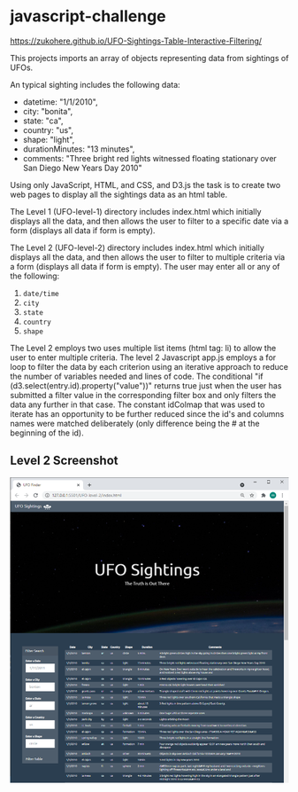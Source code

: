 # javascript-challenge
https://zukohere.github.io/UFO-Sightings-Table-Interactive-Filtering/

This projects imports an array of objects representing data from sightings of UFOs. 

An typical sighting includes the following data:
   * datetime: "1/1/2010",
   * city: "bonita",
   * state: "ca",
   * country: "us",
   * shape: "light",
   * durationMinutes: "13 minutes",
   * comments: "Three bright red lights witnessed floating stationary over San Diego New Years Day 2010"

Using only JavaScript, HTML, and CSS, and D3.js the task is to create two web pages to display all the sightings data as an html table.

The Level 1 (UFO-level-1) directory includes index.html which initially displays all the data, and then allows the user to filter to a specific date via a form (displays all data if form is empty).

The Level 2 (UFO-level-2) directory includes index.html which initially displays all the data, and then allows the user to filter to multiple criteria via a form (displays all data if form is empty). The user may enter all or any of the following: 
  1. `date/time`
  2. `city`
  3. `state`
  4. `country`
  5. `shape`

  The Level 2 employs two uses multiple list items (html tag: li) to allow the user to enter multiple criteria. The level 2 Javascript app.js employs a for loop to filter the data by each criterion using an iterative approach to reduce the number of variables needed and lines of code. The conditional "if (d3.select(entry.id).property("value"))" returns true just when the user has submitted a filter value in the corresponding filter box and only filters the data any further in that case. The constant idColmap that was used to iterate has an opportunity to be further reduced since the id's and columns names were matched deliberately (only difference being the # at the beginning of the id).

## Level 2 Screenshot 
  ![Level-2-Screenshot.png](Level-2-Screenshot.png)